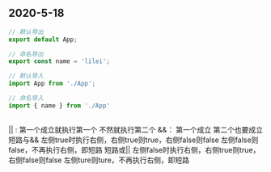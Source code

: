## 2020-5-18
```js
// 默认导出
export default App;

// 命名导出
export const name = 'lilei';

// 默认导入
import App from './App';

// 命名导入
import { name } from './App'
 
```
|| : 第一个成立就执行第一个 不然就执行第二个 
&&： 第一个成立  第二个也要成立 
短路与&&
左侧true时执行右侧，右侧true则true，右侧false则false
左侧false则false，不再执行右侧，即短路
短路或||
左侧false时执行右侧，右侧true则true，右侧false则false
左侧ture则ture，不再执行右侧，即短路